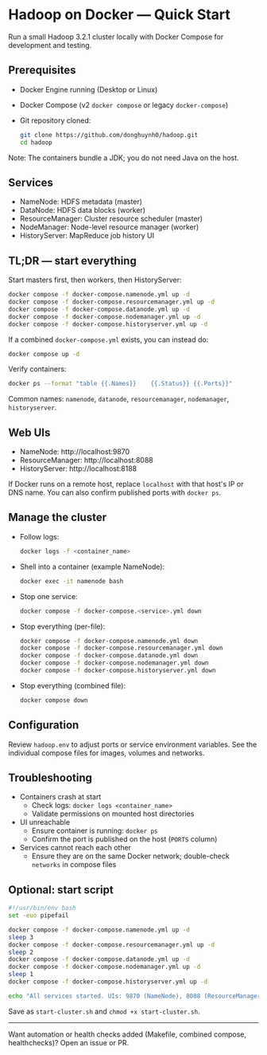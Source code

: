 # Hadoop on Docker — Quick Start

Run a small Hadoop 3.2.1 cluster locally with Docker Compose for development and testing.

## Prerequisites

- Docker Engine running (Desktop or Linux)
- Docker Compose (v2 `docker compose` or legacy `docker-compose`)
- Git repository cloned:

  ```sh
  git clone https://github.com/donghuynh0/hadoop.git
  cd hadoop
  ```

Note: The containers bundle a JDK; you do not need Java on the host.

## Services

- NameNode: HDFS metadata (master)
- DataNode: HDFS data blocks (worker)
- ResourceManager: Cluster resource scheduler (master)
- NodeManager: Node-level resource manager (worker)
- HistoryServer: MapReduce job history UI

## TL;DR — start everything

Start masters first, then workers, then HistoryServer:

```sh
docker compose -f docker-compose.namenode.yml up -d
docker compose -f docker-compose.resourcemanager.yml up -d
docker compose -f docker-compose.datanode.yml up -d
docker compose -f docker-compose.nodemanager.yml up -d
docker compose -f docker-compose.historyserver.yml up -d
```

If a combined `docker-compose.yml` exists, you can instead do:

```sh
docker compose up -d
```

Verify containers:

```sh
docker ps --format "table {{.Names}}	{{.Status}}	{{.Ports}}"
```

Common names: `namenode`, `datanode`, `resourcemanager`, `nodemanager`, `historyserver`.

## Web UIs

- NameNode: http://localhost:9870
- ResourceManager: http://localhost:8088
- HistoryServer: http://localhost:8188

If Docker runs on a remote host, replace `localhost` with that host's IP or DNS name. You can also confirm published ports with `docker ps`.

## Manage the cluster

- Follow logs:
  ```sh
  docker logs -f <container_name>
  ```
- Shell into a container (example NameNode):
  ```sh
  docker exec -it namenode bash
  ```
- Stop one service:
  ```sh
  docker compose -f docker-compose.<service>.yml down
  ```
- Stop everything (per-file):
  ```sh
  docker compose -f docker-compose.namenode.yml down
  docker compose -f docker-compose.resourcemanager.yml down
  docker compose -f docker-compose.datanode.yml down
  docker compose -f docker-compose.nodemanager.yml down
  docker compose -f docker-compose.historyserver.yml down
  ```
- Stop everything (combined file):
  ```sh
  docker compose down
  ```

## Configuration

Review `hadoop.env` to adjust ports or service environment variables. See the individual compose files for images, volumes and networks.

## Troubleshooting

- Containers crash at start
  - Check logs: `docker logs <container_name>`
  - Validate permissions on mounted host directories
- UI unreachable
  - Ensure container is running: `docker ps`
  - Confirm the port is published on the host (`PORTS` column)
- Services cannot reach each other
  - Ensure they are on the same Docker network; double-check `networks` in compose files

## Optional: start script

```sh
#!/usr/bin/env bash
set -euo pipefail

docker compose -f docker-compose.namenode.yml up -d
sleep 3
docker compose -f docker-compose.resourcemanager.yml up -d
sleep 2
docker compose -f docker-compose.datanode.yml up -d
docker compose -f docker-compose.nodemanager.yml up -d
sleep 1
docker compose -f docker-compose.historyserver.yml up -d

echo "All services started. UIs: 9870 (NameNode), 8088 (ResourceManager), 8188 (HistoryServer)"
```

Save as `start-cluster.sh` and `chmod +x start-cluster.sh`.

---

Want automation or health checks added (Makefile, combined compose, healthchecks)? Open an issue or PR.

